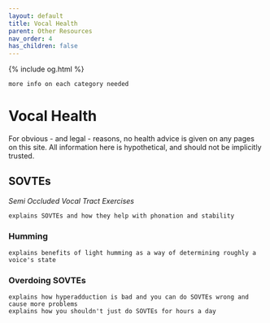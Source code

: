 ```yaml
---
layout: default
title: Vocal Health
parent: Other Resources
nav_order: 4
has_children: false
---
```

{% include og.html %}
```
more info on each category needed
```


# Vocal Health
For obvious - and legal - reasons, no health advice is given on any pages on this site. All information here is hypothetical, and should not be implicitly trusted.


## SOVTEs
_Semi Occluded Vocal Tract Exercises_
```
explains SOVTEs and how they help with phonation and stability
```


### Humming
```
explains benefits of light humming as a way of determining roughly a voice's state
```


### Overdoing SOVTEs
```
explains how hyperadduction is bad and you can do SOVTEs wrong and cause more problems
explains how you shouldn't just do SOVTEs for hours a day
```
